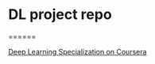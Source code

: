 # DL project repo
======

[Deep Learning Specialization on Coursera](https://www.coursera.org/specializations/deep-learning)
